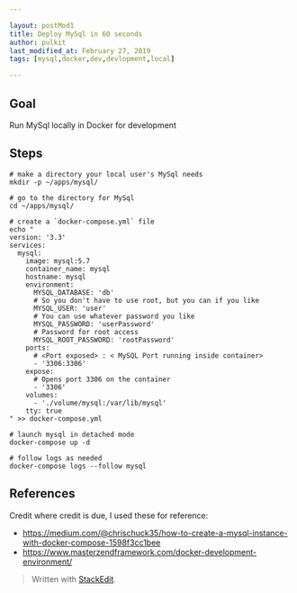 ```yaml
---

layout: postMod1
title: Deploy MySql in 60 seconds 
author: pulkit
last_modified_at: February 27, 2019
tags: [mysql,docker,dev,devlopment,local]

---
```


## Goal

Run MySql locally in Docker for development

## Steps

```
# make a directory your local user's MySql needs
mkdir -p ~/apps/mysql/

# go to the directory for MySql
cd ~/apps/mysql/

# create a `docker-compose.yml` file
echo "
version: '3.3'
services:
  mysql:
    image: mysql:5.7
    container_name: mysql
    hostname: mysql
    environment:
      MYSQL_DATABASE: 'db'
      # So you don't have to use root, but you can if you like
      MYSQL_USER: 'user'
      # You can use whatever password you like
      MYSQL_PASSWORD: 'userPassword'
      # Password for root access
      MYSQL_ROOT_PASSWORD: 'rootPassword'
    ports:
      # <Port exposed> : < MySQL Port running inside container>
      - '3306:3306'
    expose:
      # Opens port 3306 on the container
      - '3306'
    volumes:
      - './volume/mysql:/var/lib/mysql'
    tty: true
" >> docker-compose.yml

# launch mysql in detached mode
docker-compose up -d

# follow logs as needed
docker-compose logs --follow mysql
```

## References

Credit where credit is due, I used these for reference:
* https://medium.com/@chrischuck35/how-to-create-a-mysql-instance-with-docker-compose-1598f3cc1bee
* https://www.masterzendframework.com/docker-development-environment/

> Written with [StackEdit](https://stackedit.io/).
<!--stackedit_data:
eyJoaXN0b3J5IjpbLTgwMzk2MTA3NywxNDg1NjY0MTA0LC02OD
MwOTYyOTVdfQ==
-->